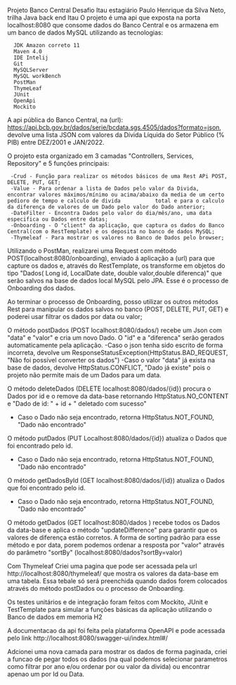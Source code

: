 Projeto Banco Central
Desafio Itau
estagiário Paulo Henrique da Silva Neto, trilha Java back end Itau
O projeto é uma api que exposta na porta localhost:8080 que consome dados do Banco Central e os armazena em um banco de dados MySQL utilizando as tecnologias: 
      
      JDK Amazon correto 11
      Maven 4.0
      IDE Intelij
      Git
      MySQLServer
      MySQL workBench
      PostMan
      ThymeLeaf
      JUnit
      OpenApi
      Mockito
 
A api pública do Banco Central, na (url): https://api.bcb.gov.br/dados/serie/bcdata.sgs.4505/dados?formato=json, devolve uma lista JSON com valores da Dívida Líquida do Setor Público (% PIB) entre DEZ/2001 e JAN/2022.


O projeto esta organizado em 3 camadas "Controllers, Services, Repository" e 5 funções principais:
   
     -Crud - Função para realizar os métodos básicos de uma Rest APi POST, DELETE, PUT, GET;  
     -Value - Para ordenar a lista de Dados pelo valor da Divida, encontrar valores máximos/mínimo ou acima/abaixo da media de um certo pedioro de tempo e calculo de divida           total e para o calculo da diferença de valores de um Dado pelo valor do Dado anterior; 
     -DateFilter - Encontra Dados pelo valor do dia/mês/ano, uma data especifica ou Dados entre datas; 
     -Onboarding - O "client" da aplicação, que captura os dados do Banco Central(com o RestTemplate) e os deposita no banco de dados MySQL; 
     -Thymeleaf - Para mostrar os valores no Banco de Dados pelo browser;
 
 
Utilizando o PostMan, realizarei uma Request com método POST(localhost:8080/onboarding), enviado á aplicação a (url) para que capture os dados e, através do RestTemplate, os transforme em objetos do tipo "Dados( Long id, LocalDate date, double valor,double diferenca)" que serão salvos na base de dados local MySQL pelo JPA. Esse é o processo de Onboarding dos dados.

Ao terminar o processo de Onboarding, posso utilizar os outros métodos Rest para manipular os dados salvos no banco (POST, DELETE, PUT, GET) e poderei usar filtrar os dados por data ou valor;

O método postDados (POST localhost:8080/dados/) recebe um Json com "data" e "valor" e cria um novo Dado. O "id" e a "diferenca" serão gerados automaticamente pela aplicação.
-Caso o json tenha sido escrito de forma incorreta, devolve um ResponseStatusException(HttpStatus.BAD_REQUEST, "Não foi possível converter os dados")
-Caso o valor "data" já exista na base de dados, devolve HttpStatus.CONFLICT, "Dado já existe" pois o projeto não permite mais de um Dados para um data.

O método deleteDados (DELETE localhost:8080/dados/{id}) procura o Dados por id e o remove da data-base retornando HttpStatus.NO_CONTENT e "Dado de id: " + id + " deletado com sucesso"
 - Caso o Dado não seja encontrado, retorna HttpStatus.NOT_FOUND, "Dado não encontrado"

O método putDados (PUT Localhost:8080/dados/{id}) atualiza o Dados que foi encontrado pelo id.
  - Caso o Dado não seja encontrado, retorna HttpStatus.NOT_FOUND, "Dado não encontrado"

O método getDadosById (GET localhost:8080/dados/{id}) atualiza o Dados que foi encontrado pelo id.
  - Caso o Dado não seja encontrado, retorna HttpStatus.NOT_FOUND, "Dado não encontrado"

O método getDados (GET  localhost:8080/dados ) recebe todos os Dados da data-base e aplica o método "updateDifference" para garantir que os valores de diferença estão corretos. A forma de sorting padrão para esse método e por data, porem podemos ordenar a resposta por "valor" através do parâmetro "sortBy" (localhost:8080/dados?sortBy=valor)

Com Thymeleaf Criei uma pagina que pode ser acessada pela url http://localhost:8080/thymeleaf/ que mostra os valores da data-base em uma tabela. Essa tebale só será preenchida quando dados forem colocados através do método postDados ou o processo de Onboarding.

Os testes unitários e de integração foram feitos com Mockito, JUnit e TestTemplate para simular a funções básicas da aplicação utilizando o Banco de dados em memoria H2

A documentacao da api foi feita pela plataforma OpenAPI e pode acessada pelo link http://localhost:8080/swagger-ui/index.html#/

Adcionei uma nova camada para mostrar os dados de forma paginada, criei a funcao de pegar todos os dados (na qual podemos selecionar parametros como filtrar por ano e/ou ordenar por ou valor da divida) ou encontrar apenao um por Id ou Data.

